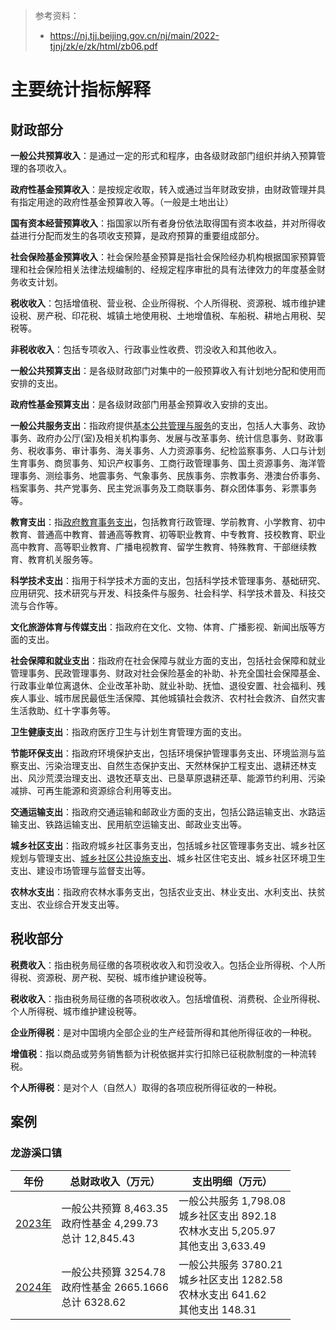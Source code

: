 > 参考资料：
>
> - https://nj.tjj.beijing.gov.cn/nj/main/2022-tjnj/zk/e/zk/html/zb06.pdf

# 主要统计指标解释

## 财政部分

**一般公共预算收入**：是通过一定的形式和程序，由各级财政部门组织并纳入预算管理的各项收入。

**政府性基金预算收入**：是按规定收取，转入或通过当年财政安排，由财政管理并具有指定用途的政府性基金预算收入等。（一般是土地出让）

**国有资本经营预算收入**：指国家以所有者身份依法取得国有资本收益，并对所得收益进行分配而发生的各项收支预算，是政府预算的重要组成部分。

**社会保险基金预算收入**：社会保险基金预算是指社会保险经办机构根据国家预算管理和社会保险相关法律法规编制的、经规定程序审批的具有法律效力的年度基金财务收支计划。

**税收收入**：包括增值税、营业税、企业所得税、个人所得税、资源税、城市维护建设税、房产税、印花税、城镇土地使用税、土地增值税、车船税、耕地占用税、契税等。

**非税收收入**：包括专项收入、行政事业性收费、罚没收入和其他收入。

**一般公共预算支出**：是各级财政部门对集中的一般预算收入有计划地分配和使用而安排的支出。

**政府性基金预算支出**：是各级财政部门用基金预算收入安排的支出。

**一般公共服务支出**：指政府提供<u>基本公共管理与服务</u>的支出，包括人大事务、政协事务、政府办公厅(室)及相关机构事务、发展与改革事务、统计信息事务、财政事务、税收事务、审计事务、海关事务、人力资源事务、纪检监察事务、人口与计划生育事务、商贸事务、知识产权事务、工商行政管理事务、国土资源事务、海洋管理事务、测绘事务、地震事务、气象事务、民族事务、宗教事务、港澳台侨事务、档案事务、共产党事务、民主党派事务及工商联事务、群众团体事务、彩票事务等。

**教育支出**：指<u>政府教育事务支出</u>，包括教育行政管理、学前教育、小学教育、初中教育、普通高中教育、普通高等教育、初等职业教育、中专教育、技校教育、职业高中教育、高等职业教育、广播电视教育、留学生教育、特殊教育、干部继续教育、教育机关服务等。

**科学技术支出**：指用于科学技术方面的支出，包括科学技术管理事务、基础研究、应用研究、技术研究与开发、科技条件与服务、社会科学、科学技术普及、科技交流与合作等。

**文化旅游体育与传媒支出**：指政府在文化、文物、体育、广播影视、新闻出版等方面的支出。

**社会保障和就业支出**：指政府在社会保障与就业方面的支出，包括社会保障和就业管理事务、民政管理事务、财政对社会保险基金的补助、补充全国社会保障基金、行政事业单位离退休、企业改革补助、就业补助、抚恤、退役安置、社会福利、残疾人事业、城市居民最低生活保障、其他城镇社会救济、农村社会救济、自然灾害生活救助、红十字事务等。

**卫生健康支出**：指政府医疗卫生与计划生育管理方面的支出。

**节能环保支出**：指政府环境保护支出，包括环境保护管理事务支出、环境监测与监察支出、污染治理支出、自然生态保护支出、天然林保护工程支出、退耕还林支出、风沙荒漠治理支出、退牧还草支出、已垦草原退耕还草、能源节约利用、污染减排、可再生能源和资源综合利用等支出。

**交通运输支出**：指政府交通运输和邮政业方面的支出，包括公路运输支出、水路运输支出、铁路运输支出、民用航空运输支出、邮政业支出等。

**城乡社区支出**：指政府城乡社区事务支出，包括城乡社区管理事务支出、城乡社区规划与管理支出、<u>城乡社区公共设施支出</u>、城乡社区住宅支出、城乡社区环境卫生支出、建设市场管理与监督支出等。

**农林水支出**：指政府农林水事务支出，包括农业支出、林业支出、水利支出、扶贫支出、农业综合开发支出等。



## 税收部分

**税费收入**：指由税务局征缴的各项税收收入和罚没收入。包括企业所得税、个人所得税、资源税、房产税、契税、城市维护建设税等。

**税收收入**：指由税务局征缴的各项税收收入。包括增值税、消费税、企业所得税、个人所得税、城市维护建设税等。

**企业所得税**：是对中国境内全部企业的生产经营所得和其他所得征收的一种税。

**增值税**：指以商品或劳务销售额为计税依据并实行扣除已征税款制度的一种流转税。

**个人所得税**：是对个人（自然人）取得的各项应税所得征收的一种税。



## 案例

### 龙游溪口镇

| 年份                                                         | 总财政收入（万元）                                           | 支出明细（万元）                                             |
| ------------------------------------------------------------ | ------------------------------------------------------------ | ------------------------------------------------------------ |
| [2023年](https://www.longyou.gov.cn/art/2024/9/5/art_1229737603_5369881.html) | 一般公共预算 8,463.35<br />政府性基金 4,299.73<br />总计 12,845.43 | 一般公共服务 1,798.08<br />城乡社区支出 892.18<br />农林水支出 5,205.97<br />其他支出 3,633.49 |
| [2024年](https://www.longyou.gov.cn/art/2024/3/4/art_1229737603_5271090.html) | 一般公共预算 3254.78<br />政府性基金 2665.1666<br />总计 6328.62 | 一般公共服务 3780.21<br />城乡社区支出 1282.58<br />农林水支出 641.62<br />其他支出 148.31 |